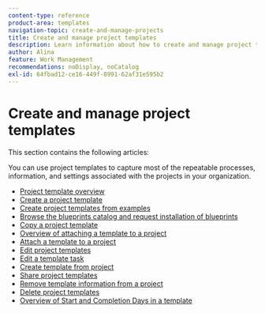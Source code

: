 ```yaml
---
content-type: reference
product-area: templates
navigation-topic: create-and-manage-projects
title: Create and manage project templates
description: Learn information about how to create and manage project templates in the following articles.
author: Alina
feature: Work Management
recommendations: noDisplay, noCatalog
exl-id: 64fbad12-ce16-449f-8991-62af31e595b2
---
```

# Create and manage project templates

This section contains the following articles:

You can use project templates to capture most of the repeatable processes, information, and settings associated with the projects in your organization.

* [Project template overview](../../../manage-work/projects/create-and-manage-templates/project-template-overview.md) 
* [Create a project template](../../../manage-work/projects/create-and-manage-templates/create-template.md) 
* [Create project templates from examples](../../../manage-work/projects/create-and-manage-templates/create-templates-from-examples.md) 
* [Browse the blueprints catalog and request installation of blueprints](../../../administration-and-setup/blueprints/browse-catalog.md) 
* [Copy a project template](../../../manage-work/projects/create-and-manage-templates/copy-template.md) 
* [Overview of attaching a template to a project](../../../manage-work/projects/create-and-manage-templates/attach-template-to-project-overview.md) 
* [Attach a template to a project](../../../manage-work/projects/create-and-manage-templates/attach-template-to-project.md) 
* [Edit project templates](../../../manage-work/projects/create-and-manage-templates/edit-templates.md) 
* [Edit a template task](../../../manage-work/projects/create-and-manage-templates/edit-template-task.md) 
* [Create template from project](../../../manage-work/projects/create-and-manage-templates/create-template-from-project.md) 
* [Share project templates](../../../manage-work/projects/create-and-manage-templates/share-project-template.md) 
* [Remove template information from a project](../../../manage-work/projects/create-and-manage-templates/remove-template-from-project.md) 
* [Delete project templates](../../../manage-work/projects/create-and-manage-templates/delete-templates.md) 
* [Overview of Start and Completion Days in a template](../../../manage-work/projects/create-and-manage-templates/overview-of-start-completion-day-on-template.md)
